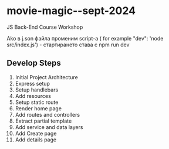 # movie-magic--sept-2024
JS Back-End Course Workshop

Ako в j.son файла променим script-a ( for example "dev": 'node src/index.js') - стартирането става с npm run dev

## Develop Steps
1. Initial Project Architecture
2. Express setup
3. Setup handlebars
4. Add resources 
5. Setup static route
6. Render home page
7. Add routes and controllers
8. Extract partial template
9. Add service and data layers
10. Add Create page
11. Add details page


